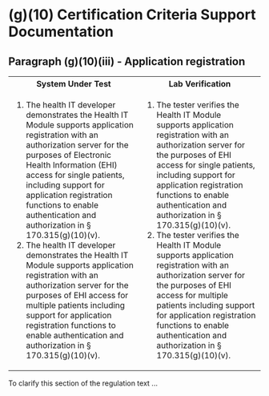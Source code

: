 


# (g)(10) Certification Criteria Support Documentation

## Paragraph (g)(10)(iii) - Application registration
<table>
	<tr>
		<th>System Under Test</th>
		<th>Lab Verification</th>
	</tr>
	<tr>
		<td>
			<ol>
				<li>The health IT developer demonstrates the Health IT Module supports application registration with an authorization server for the purposes of Electronic Health Information (EHI) access for single patients, including support for application registration functions to enable authentication and authorization in § 170.315(g)(10)(v).</li>
				<li>The health IT developer demonstrates the Health IT Module supports application registration with an authorization server for the purposes of EHI access for multiple patients including support for application registration functions to enable authentication and authorization in § 170.315(g)(10)(v).</li>
			</ol>
		</td>
		<td>
			<ol>
				<li>The tester verifies the Health IT Module supports application registration with an authorization server for the purposes of EHI access for single patients, including support for application registration functions to enable authentication and authorization in § 170.315(g)(10)(v).</li>
				<li>The tester verifies the Health IT Module supports application registration with an authorization server for the purposes of EHI access for multiple patients including support for application registration functions to enable authentication and authorization in § 170.315(g)(10)(v).</li>
			</ol>
		</td>
	</tr>
</table>


To clarify this section of the regulation text ...